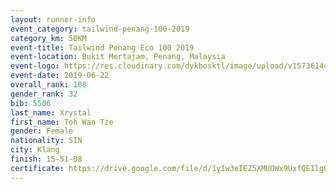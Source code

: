 ```yaml
--- 
layout: runner-info 
event_category: tailwind-penang-100-2019 
category_km: 50KM 
event-title: Tailwind Penang Eco 100 2019 
event-location: Bukit Mertajam, Penang, Malaysia 
event-logo: https://res.cloudinary.com/dykbosktl/image/upload/v1573614442/Logo/Logo_gqlzi3.jpg 
event-date: 2019-06-22 
overall_rank: 108
gender_rank: 32
bib: 5506
last_name: Xrystal
first_name: Toh Wan Tze
gender: Female
nationality: SIN
city: Klang
finish: 15-51-08
certificate: https://drive.google.com/file/d/1yIw3eIEZ5XMUOWx9UxfQEIlgQx5yOtH/view?usp=sharing
--- 
```

